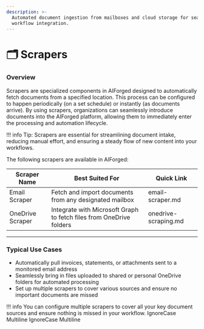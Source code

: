 ```yaml
---
description: >-
  Automated document ingestion from mailboxes and cloud storage for seamless
  workflow integration.
---
```


# 🗂️ Scrapers

### Overview

Scrapers are specialized components in AIForged designed to automatically fetch documents from a specified location. This process can be configured to happen periodically (on a set schedule) or instantly (as documents arrive). By using scrapers, organizations can seamlessly introduce documents into the AIForged platform, allowing them to immediately enter the processing and automation lifecycle.

!!! info
    Tip: Scrapers are essential for streamlining document intake, reducing manual effort, and ensuring a steady flow of new content into your workflows.

The following scrapers are available in AIForged:

| Scraper Name     | Best Suited For                                                     | Quick Link           |
| ---------------- | ------------------------------------------------------------------- | -------------------- |
| Email Scraper    | Fetch and import documents from any designated mailbox              | email-scraper.md     |
| OneDrive Scraper | Integrate with Microsoft Graph to fetch files from OneDrive folders | onedrive-scraping.md |

***

### Typical Use Cases

* Automatically pull invoices, statements, or attachments sent to a monitored email address
* Seamlessly bring in files uploaded to shared or personal OneDrive folders for automated processing
* Set up multiple scrapers to cover various sources and ensure no important documents are missed

!!! info
    You can configure multiple scrapers to cover all your key document sources and ensure nothing is missed in your workflow.
 IgnoreCase Multiline IgnoreCase Multiline


